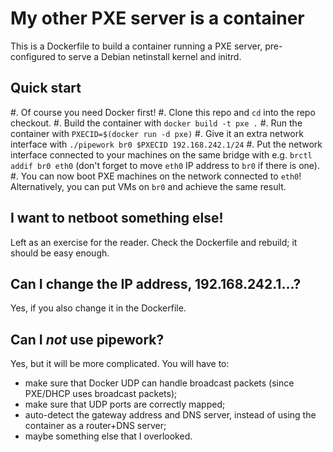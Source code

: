 # My other PXE server is a container

This is a Dockerfile to build a container running a PXE server,
pre-configured to serve a Debian netinstall kernel and initrd.

## Quick start

#. Of course you need Docker first!
#. Clone this repo and `cd` into the repo checkout.
#. Build the container with `docker build -t pxe .`
#. Run the container with `PXECID=$(docker run -d pxe)`
#. Give it an extra network interface with `./pipework br0 $PXECID 192.168.242.1/24`
#. Put the network interface connected to your machines on the same bridge
   with e.g. `brctl addif br0 eth0` (don't forget to move `eth0` IP address
   to `br0` if there is one).
#. You can now boot PXE machines on the network connected to `eth0`!
   Alternatively, you can put VMs on `br0` and achieve the same result.


## I want to netboot something else!

Left as an exercise for the reader. Check the Dockerfile and rebuild;
it should be easy enough.


## Can I change the IP address, 192.168.242.1...?

Yes, if you also change it in the Dockerfile.


## Can I *not* use pipework?

Yes, but it will be more complicated. You will have to:

- make sure that Docker UDP can handle broadcast packets (since PXE/DHCP
  uses broadcast packets);
- make sure that UDP ports are correctly mapped;
- auto-detect the gateway address and DNS server, instead of using the
  container as a router+DNS server;
- maybe something else that I overlooked.
